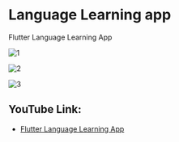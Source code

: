# Language Learning app

Flutter Language Learning App




![1](https://github.com/user-attachments/assets/fbe98c6b-e663-4789-a56b-f34108ce152f)




![2](https://github.com/user-attachments/assets/2a4d900c-45c1-4462-91fc-be00b5b1c205)




![3](https://github.com/user-attachments/assets/ad39face-c203-41d9-b9f0-c2c246f656d1)

## YouTube Link:

- [Flutter Language Learning App](https://youtu.be/lHYGhNtaNRg)
